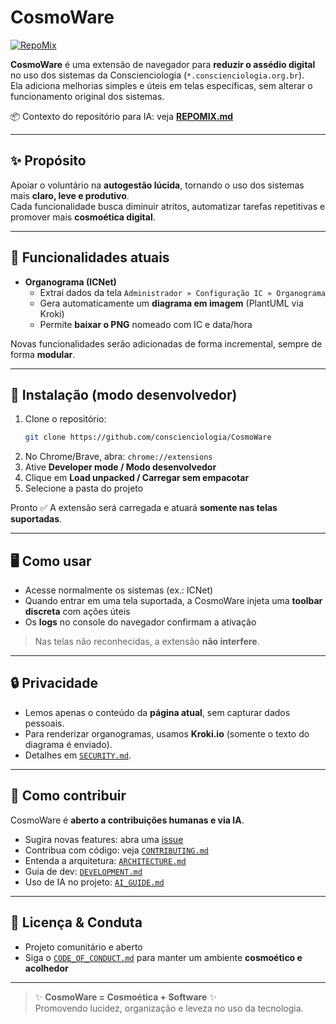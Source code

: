 # CosmoWare

[![RepoMix](https://img.shields.io/badge/RepoMix-enabled-4B8BF4)](https://repomix.com)

**CosmoWare** é uma extensão de navegador para **reduzir o assédio digital** no uso dos sistemas da Conscienciologia (`*.conscienciologia.org.br`).  
Ela adiciona melhorias simples e úteis em telas específicas, sem alterar o funcionamento original dos sistemas.

📦 Contexto do repositório para IA: veja **[REPOMIX.md](./REPOMIX.md)**

---

## ✨ Propósito

Apoiar o voluntário na **autogestão lúcida**, tornando o uso dos sistemas mais **claro, leve e produtivo**.  
Cada funcionalidade busca diminuir atritos, automatizar tarefas repetitivas e promover mais **cosmoética digital**.

---

## 🚀 Funcionalidades atuais

- **Organograma (ICNet)**  
  - Extrai dados da tela `Administrador » Configuração IC » Organograma`  
  - Gera automaticamente um **diagrama em imagem** (PlantUML via Kroki)  
  - Permite **baixar o PNG** nomeado com IC e data/hora  

Novas funcionalidades serão adicionadas de forma incremental, sempre de forma **modular**.

---

## 🔧 Instalação (modo desenvolvedor)

1. Clone o repositório:  
   ```bash
   git clone https://github.com/conscienciologia/CosmoWare
   ```
2. No Chrome/Brave, abra: `chrome://extensions`
3. Ative **Developer mode / Modo desenvolvedor**
4. Clique em **Load unpacked / Carregar sem empacotar**
5. Selecione a pasta do projeto

Pronto ✅ A extensão será carregada e atuará **somente nas telas suportadas**.

---

## 🖥️ Como usar

- Acesse normalmente os sistemas (ex.: ICNet)  
- Quando entrar em uma tela suportada, a CosmoWare injeta uma **toolbar discreta** com ações úteis  
- Os **logs** no console do navegador confirmam a ativação  

> Nas telas não reconhecidas, a extensão **não interfere**.

---

## 🔒 Privacidade

- Lemos apenas o conteúdo da **página atual**, sem capturar dados pessoais.  
- Para renderizar organogramas, usamos **Kroki.io** (somente o texto do diagrama é enviado).  
- Detalhes em [`SECURITY.md`](./SECURITY.md).  

---

## 🤝 Como contribuir

CosmoWare é **aberto a contribuições humanas e via IA**.  

- Sugira novas features: abra uma [issue](./.github/ISSUE_TEMPLATE/feature_request.md)  
- Contribua com código: veja [`CONTRIBUTING.md`](./CONTRIBUTING.md)  
- Entenda a arquitetura: [`ARCHITECTURE.md`](./ARCHITECTURE.md)  
- Guia de dev: [`DEVELOPMENT.md`](./DEVELOPMENT.md)  
- Uso de IA no projeto: [`AI_GUIDE.md`](./AI_GUIDE.md)  

---

## 📜 Licença & Conduta

- Projeto comunitário e aberto  
- Siga o [`CODE_OF_CONDUCT.md`](./CODE_OF_CONDUCT.md) para manter um ambiente **cosmoético e acolhedor**  

---

> ✨ **CosmoWare = Cosmoética + Software** ✨  
Promovendo lucidez, organização e leveza no uso da tecnologia.
